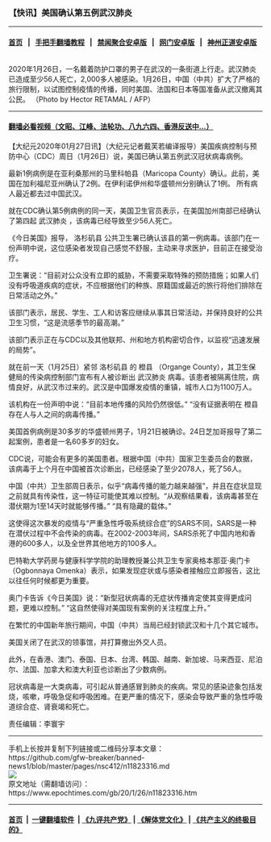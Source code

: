 ### 【快讯】美国确认第五例武汉肺炎
------------------------

#### [首页](https://github.com/gfw-breaker/banned-news1/blob/master/README.md) &nbsp;&nbsp;|&nbsp;&nbsp; [手把手翻墙教程](https://github.com/gfw-breaker/guides/wiki) &nbsp;&nbsp;|&nbsp;&nbsp; [禁闻聚合安卓版](https://github.com/gfw-breaker/bn-android) &nbsp;&nbsp;|&nbsp;&nbsp; [网门安卓版](https://github.com/oGate2/oGate) &nbsp;&nbsp;|&nbsp;&nbsp; [神州正道安卓版](https://github.com/SzzdOgate/update) 



<div><img alt="" class="aligncenter wp-post-image" src="https://i.epochtimes.com/assets/uploads/2020/01/000_1OE1RX-600x400.jpg"/>
<div class="red16 caption">
 <p>
  2020年1月26日，一名戴着防护口罩的男子在武汉的一条街道上行走。武汉肺炎已造成至少56人死亡，2,000多人被感染。1月26日，中国（中共）扩大了严格的旅行限制，以试图控制疫情的传播，同时美国、法国和日本等国准备从武汉撤离其公民。 （Photo by Hector RETAMAL / AFP）
 </p>
</div>
</div><hr/>

#### [翻墙必看视频（文昭、江峰、法轮功、八九六四、香港反送中...）](http://167.172.214.107/home.html)

<div><p>
 【大纪元2020年01月27日讯】（大纪元记者戴芙若编译报导）美国疾病控制与预防中心（CDC）周日（1月26日）说，美国已确认第五例武汉冠状病毒病例。
</p>
<p>
 最新1例病例是在亚利桑那州的马里科帕县（Maricopa County）确认。此前，美国在加利福尼亚州确认了2例。在伊利诺伊州和华盛顿州分别确认了1例。 所有病人最近都去过中国武汉。
</p>
<p>
 就在CDC确认第5例病例的同一天，美国卫生官员表示，在美国加州南部已经确认了第四起
 <ok href="https://www.epochtimes.com/gb/tag/%E6%AD%A6%E6%B1%89%E8%82%BA%E7%82%8E.html">
  武汉肺炎
 </ok>
 ，该病毒已经导致至少56人死亡。
</p>
<p>
 《今日美国》报导，
 <ok href="https://www.epochtimes.com/gb/tag/%E6%B4%9B%E6%9D%89%E7%9F%B6%E5%8E%BF.html">
  洛杉矶县
 </ok>
 公共卫生署已确认该县的第一例病毒。该部门在一份声明中说，这位感染者发现自己感觉不舒服，主动来寻求医护，目前正在接受治疗。
</p>
<p>
 卫生署说：“目前对公众没有立即的威胁，不需要采取特殊的预防措施；如果人们没有呼吸道疾病的症状，不应根据他们的种族、原籍国或最近的旅行将他们排除在日常活动之外。”
</p>
<p>
 该部门表示，居民、学生、工人和访客应继续从事其日常活动，并保持良好的公共卫生习惯，“这是流感季节的最高潮。”
</p>
<p>
 该部门表示正在与CDC以及其他联邦、州和地方机构密切合作，以监视“迅速发展的局势”。
</p>
<p>
 就在前一天（1月25日）紧邻
 <ok href="https://www.epochtimes.com/gb/tag/%E6%B4%9B%E6%9D%89%E7%9F%B6%E5%8E%BF.html">
  洛杉矶县
 </ok>
 的
 <ok href="https://www.epochtimes.com/gb/tag/%E6%A9%99%E5%8E%BF.html">
  橙县
 </ok>
 （Organge County），其卫生保健局的传染病控制部门宣布有人被诊断出
 <ok href="https://www.epochtimes.com/gb/tag/%E6%AD%A6%E6%B1%89%E8%82%BA%E7%82%8E.html">
  武汉肺炎
 </ok>
 病毒。该患者被隔离住院，病情良好，从武汉市过来的。武汉是中国爆发疫情的重镇，城市人口为1100万人。
</p>
<p>
 该机构在一份声明中说：“目前本地传播的风险仍然很低。” “没有证据表明在
 <ok href="https://www.epochtimes.com/gb/tag/%E6%A9%99%E5%8E%BF.html">
  橙县
 </ok>
 存在人与人之间的病毒传播。”
</p>
<p>
 美国首例病例是30多岁的华盛顿州男子，1月21日被确诊。24日芝加哥报导了第二起案例，患者是一名60多岁的妇女。
</p>
<p>
 CDC说，可能会有更多的美国患者。根据中国（中共）国家卫生委员会的数据，该病毒于上个月在中国被首次诊断出，已经感染了至少2078人，死了56人。
</p>
<p>
 中国（中共）卫生部周日表示，似乎“病毒传播的能力越来越强”，并且在症状显现之前就具有传染性，这一特征可能使其难以控制。“从观察结果看，该病毒甚至在潜伏期为1至14天时就能够传播。” “具有隐藏的载体。”
</p>
<p>
 这使得这次暴发的疫情与“严重急性呼吸系统综合症”的SARS不同，SARS是一种在潜伏过程中不会传染的病毒。在2002-2003年间，SARS杀死了中国内地和香港的600多人，以及全世界其他地方的100多人。
</p>
<p>
 巴特勒大学药房与健康科学学院的助理教授兼公共卫生专家奥格本那亚·奥门卡（Ogbonnaya Omenka）表示，如果发现症状或与感染者接触应立即报告，这比以往任何时候都更为重要。
</p>
<p>
 奥门卡告诉《今日美国》说：“新型冠状病毒的无症状传播肯定使其变得更成问题，更难以控制。” “这自然使得对美国现有案例的关注程度上升。”
</p>
<p>
 在繁忙的中国新年旅行期间，中国（中共）当局已经封锁武汉和十几个其它城市。
</p>
<p>
 美国关闭了在武汉的领事馆，并打算撤出外交人员。
</p>
<p>
 此外，在香港、澳门、泰国、日本、台湾、韩国、越南、新加坡、马来西亚、尼泊尔、法国、加拿大和澳大利亚也诊断出了少数病例。
</p>
<p>
 冠状病毒是一大类病毒，可引起从普通感冒到肺炎的疾病。常见的感染迹象包括发烧，咳嗽，呼吸急促和呼吸困难。在更严重的情况下，感染会导致严重的急性呼吸道综合症、肾衰竭和死亡。
</p>
<p>
 责任编辑：李寰宇
</p>
<p>
</p>
</div>
<hr/>
手机上长按并复制下列链接或二维码分享本文章：<br/>
https://github.com/gfw-breaker/banned-news1/blob/master/pages/nsc412/n11823316.md <br/>
<a href='https://github.com/gfw-breaker/banned-news1/blob/master/pages/nsc412/n11823316.md'><img src='https://github.com/gfw-breaker/banned-news1/blob/master/pages/nsc412/n11823316.md.png'/></a> <br/>
原文地址（需翻墙访问）：https://www.epochtimes.com/gb/20/1/26/n11823316.htm


------------------------
#### [首页](https://github.com/gfw-breaker/banned-news1/blob/master/README.md) &nbsp;|&nbsp; [一键翻墙软件](https://github.com/gfw-breaker/nogfw/blob/master/README.md) &nbsp;| [《九评共产党》](https://github.com/gfw-breaker/9ping.md/blob/master/README.md#九评之一评共产党是什么) | [《解体党文化》](https://github.com/gfw-breaker/jtdwh.md/blob/master/README.md) | [《共产主义的终极目的》](https://github.com/gfw-breaker/gczydzjmd.md/blob/master/README.md)


<img src='http://gfw-breaker.win/banned-news/pages/nsc412/n11823316.md' width='0px' height='0px'/>